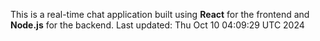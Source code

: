 This is a real-time chat application built using **React** for the frontend and **Node.js** for the backend.
Last updated: Thu Oct 10 04:09:29 UTC 2024
